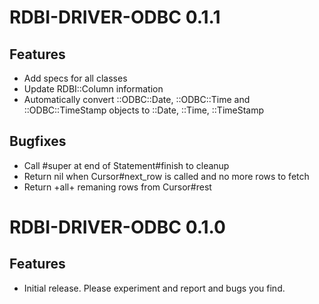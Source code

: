 RDBI-DRIVER-ODBC 0.1.1
======================

Features
--------
 - Add specs for all classes
 - Update RDBI::Column information
 - Automatically convert ::ODBC::Date, ::ODBC::Time and ::ODBC::TimeStamp
   objects to ::Date, ::Time, ::TimeStamp

Bugfixes
--------
 - Call #super at end of Statement#finish to cleanup
 - Return nil when Cursor#next_row is called and no more rows to fetch
 - Return +all+ remaning rows from Cursor#rest


RDBI-DRIVER-ODBC 0.1.0
======================

Features
--------
 - Initial release. Please experiment and report and bugs you find.
